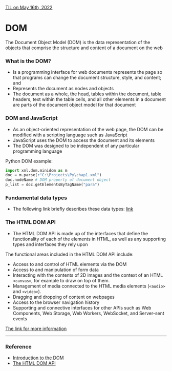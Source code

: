 [TIL on May 16th, 2022](../../TIL/2022/06/06-15-2022.md)
# **DOM**
The Document Object Model (DOM) is the data representation of the objects that comprise the structure and content of a document on the web

### What is the DOM?
- Is a programming interface for web documents represents the page so that programs can change the document structure, style, and content; and
- Represents the document as nodes and objects
- The document as a whole, the head, tables within the document, table headers, text within the table cells, and all other elements in a document are parts of the document object model for that document


### DOM and JavaScript
- As an object-oriented representation of the web page, the DOM can be modified with a scripting language such as JavaScript
- JavaScript uses the DOM to access the document and its elements
- The DOM was designed to be independent of any particular programming language

Python DOM example:
```py
import xml.dom.minidom as m
doc = m.parse(r"C:\Projects\Py\chap1.xml")
doc.nodeName # DOM property of document object
p_list = doc.getElementsByTagName("para")
```

### Fundamental data types
- The following link briefly describes these data types: [link](https://developer.mozilla.org/en-US/docs/Web/API/Document_Object_Model/Introduction#fundamental_data_types)

### The HTML DOM API
- The HTML DOM API is made up of the interfaces that define the functionality of each of the elements in HTML, as well as any supporting types and interfaces they rely upon

The functional areas included in the HTML DOM API include:

- Access to and control of HTML elements via the DOM
- Access to and manipulation of form data
- Interacting with the contents of 2D images and the context of an HTML `<canvas>`, for example to draw on top of them.
- Management of media connected to the HTML media elements (`<audio>` and `<video>`).
- Dragging and dropping of content on webpages
- Access to the browser navigation history
- Supporting and connective interfaces for other APIs such as Web Components, Web Storage, Web Workers, WebSocket, and Server-sent events

[The link for more information](https://developer.mozilla.org/en-US/docs/Web/API/HTML_DOM_API)

___

### Reference
- [Introduction to the DOM](https://developer.mozilla.org/en-US/docs/Web/API/Document_Object_Model/Introduction)
- [The HTML DOM API](https://developer.mozilla.org/en-US/docs/Web/API/HTML_DOM_API)
